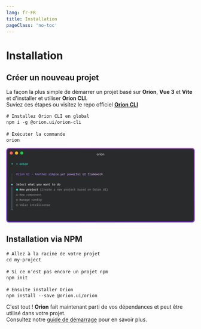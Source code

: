 ```yaml
---
lang: fr-FR
title: Installation
pageClass: 'no-toc'
---
```


# Installation

## Créer un nouveau projet

La façon la plus simple de démarrer un projet basé sur **Orion**, **Vue 3** et **Vite** et d'installer et utiliser **Orion CLI**.\
Suviez ces étapes ou visitez le repo officiel [**Orion CLI**](https://github.com/orion-ui/orion-cli)

``` sh:no-line-numbers
# Installez Orion CLI en global
npm i -g @orion.ui/orion-cli

# Exécuter la commande
orion
```

![Orion CLI](../../guide/orion-cli-root.png)
## Installation via NPM

```sh:no-line-numbers
# Allez à la racine de votre projet
cd my-project

# Si ce n'est pas encore un projet npm
npm init

# Ensuite installer Orion
npm install --save @orion.ui/orion
```

C'est tout ! **Orion** fait maintenant parti de vos dépendances et peut être utilisé dans votre projet.\
Consultez notre [guide de démarrage](quick-start.md) pour en savoir plus.
